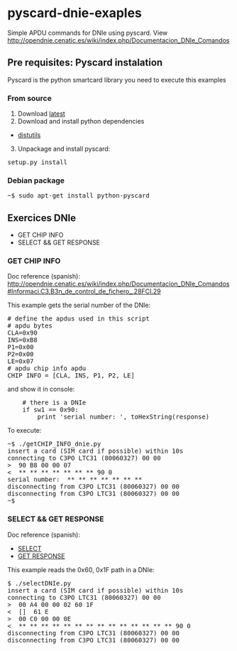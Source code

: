 pyscard-dnie-exaples
====================

Simple APDU commands for DNIe using pyscard. View http://opendnie.cenatic.es/wiki/index.php/Documentacion_DNIe_Comandos

## Pre requisites: Pyscard instalation ##

Pyscard is the python smartcard library you need to execute this examples

### From source ###

1. Download [latest](http://sourceforge.net/projects/pyscard/files/latest/download)
2. Download and install  python dependencies
 * [distutils](http://docs.python.org/library/distutils.html)
3. Unpackage and install pyscard:
 <pre>setup.py install</pre>

### Debian package ###

<pre>~$ sudo apt-get install python-pyscard</pre>

## Exercices DNIe ##

* GET CHIP INFO
* SELECT && GET RESPONSE

### GET CHIP INFO ###

Doc reference (spanish): http://opendnie.cenatic.es/wiki/index.php/Documentacion_DNIe_Comandos#Informaci.C3.B3n_de_control_de_fichero_.28FCI.29

This example gets the serial number of the DNIe:

<pre># define the apdus used in this script
# apdu bytes
CLA=0x90
INS=0xB8
P1=0x00
P2=0x00
LE=0x07
# apdu chip info apdu
CHIP_INFO = [CLA, INS, P1, P2, LE]</pre>

and show it in console: 

<pre>    # there is a DNIe
    if sw1 == 0x90:
        print 'serial number: ', toHexString(response)</pre>

To execute: 

<pre>~$ ./getCHIP_INFO_dnie.py 
insert a card (SIM card if possible) within 10s
connecting to C3PO LTC31 (80060327) 00 00
&gt;  90 B8 00 00 07
&lt;  ** ** ** ** ** ** ** 90 0 
serial number:  ** ** ** ** ** ** **
disconnecting from C3PO LTC31 (80060327) 00 00
disconnecting from C3PO LTC31 (80060327) 00 00
~$
</pre>


### SELECT && GET RESPONSE ###

Doc reference (spanish): 

* [SELECT](http://opendnie.cenatic.es/wiki/index.php/Documentacion_DNIe_Comandos#SELECT)
* [GET RESPONSE](http://opendnie.cenatic.es/wiki/index.php/Documentacion_DNIe_Comandos#GET_RESPONSE)

This example reads the 0x60, 0x1F path in a DNIe:

<pre>$ ./selectDNIe.py 
insert a card (SIM card if possible) within 10s
connecting to C3PO LTC31 (80060327) 00 00
&gt;  00 A4 00 00 02 60 1F
&lt;  []  61 E 
&gt;  00 C0 00 00 0E
&lt;  ** ** ** ** ** ** ** ** ** ** ** ** ** ** 90 0 
disconnecting from C3PO LTC31 (80060327) 00 00
disconnecting from C3PO LTC31 (80060327) 00 00</pre>


